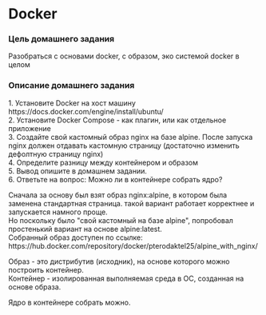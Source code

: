 <h1>Docker</h1>
<h3>Цель домашнего задания</h3>
<p>Разобраться с основами docker, с образом, эко системой docker в целом</p>

<h3>Описание домашнего задания</h3>
<p>
1.	Установите Docker на хост машину https://docs.docker.com/engine/install/ubuntu/<br>
2.	Установите Docker Compose - как плагин, или как отдельное приложение<br>
3.	Создайте свой кастомный образ nginx на базе alpine. После запуска nginx должен отдавать кастомную страницу (достаточно изменить дефолтную страницу nginx)<br>
4.	Определите разницу между контейнером и образом<br>
5.	Вывод опишите в домашнем задании.<br>
6.	Ответьте на вопрос: Можно ли в контейнере собрать ядро?
</p>
<p>
Сначала за основу был взят образ nginx:alpine, в котором была заменена стандартная страница. такой вариант работает корректнее и запускается намного проще.<br>
Но поскольку было "свой кастомный на базе alpine", попробовал простенький вариант на основе alpine:latest.<br>  
Собранный образ доступен по ссылке: https://hub.docker.com/repository/docker/pterodaktel25/alpine_with_nginx/
</p>
<p>Образ - это дистрибутив (исходник), на основе которого можно построить контейнер.<br>
  Контейнер - изолированная выполняемая среда в ОС, созданная на основе образа.</p>
<p>Ядро в контейнере собрать можно.</p>
